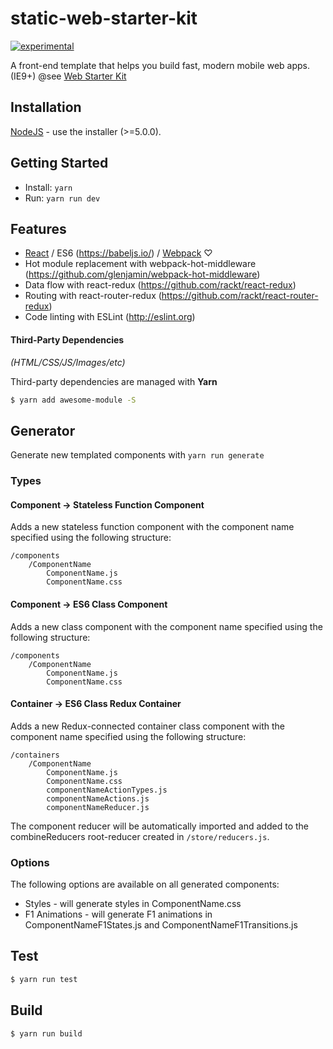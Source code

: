 static-web-starter-kit
===============

[![experimental](http://badges.github.io/stability-badges/dist/experimental.svg)](http://github.com/badges/stability-badges)

A front-end template that helps you build fast, modern mobile web apps. (IE9+) @see [Web Starter Kit](https://github.com/google/web-starter-kit)


## Installation
 
[NodeJS](http://nodejs.org) - use the installer (>=5.0.0).

## Getting Started

- Install: `yarn`
- Run: `yarn run dev`

## Features

* [React](http://facebook.github.io/react/) / ES6 (https://babeljs.io/) / [Webpack](https://webpack.github.io/) ♡
* Hot module replacement with webpack-hot-middleware (https://github.com/glenjamin/webpack-hot-middleware)
* Data flow with react-redux (https://github.com/rackt/react-redux)
* Routing with react-router-redux (https://github.com/rackt/react-router-redux)
* Code linting with ESLint (http://eslint.org)


#### Third-Party Dependencies

*(HTML/CSS/JS/Images/etc)*

Third-party dependencies are managed with **Yarn**

```sh
$ yarn add awesome-module -S
```

## Generator

Generate new templated components with `yarn run generate`

### Types

#### Component -> Stateless Function Component

Adds a new stateless function component with the component name specified using the following structure:

```
/components
    /ComponentName
        ComponentName.js
        ComponentName.css
```

#### Component -> ES6 Class Component

Adds a new class component with the component name specified using the following structure:

```
/components
    /ComponentName
        ComponentName.js
        ComponentName.css
```

#### Container -> ES6 Class Redux Container

Adds a new Redux-connected container class component with the component name specified using the following structure:

```
/containers
    /ComponentName
        ComponentName.js
        ComponentName.css
        componentNameActionTypes.js
        componentNameActions.js
        componentNameReducer.js
```

The component reducer will be automatically imported and added to the combineReducers root-reducer created in `/store/reducers.js`.

### Options

The following options are available on all generated components:

* Styles - will generate styles in ComponentName.css
* F1 Animations - will generate F1 animations in ComponentNameF1States.js and ComponentNameF1Transitions.js

## Test

```sh
$ yarn run test
```

## Build

```sh
$ yarn run build
```
